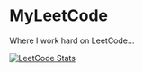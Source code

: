 # MyLeetCode
Where I work hard on LeetCode...

[![LeetCode Stats](https://leetcard.jacoblin.cool/CursedCheese?theme=unicorn&ext=activity)](https://leetcode.com/CursedCheese)